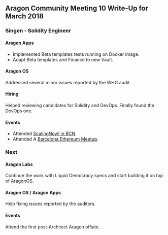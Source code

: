 ## Aragon Community Meeting 10 Write-Up for March 2018

### ßingen - Solidity Engineer

#### Aragon Apps
- Implemented Beta templates tests running on Docker image.
- Adapt Beta templates and Finance to new Vault.

#### Aragon OS
Addressed several minor issues reported by the WHG audit.

#### Hiring
Helped reviewing candidates for Solidity and DevOps. Finally found the DevOps one.

#### Events
- Attended [ScalingNow! in BCN](https://medium.com/@web3/scalingnow-scaling-solution-summit-summary-be30047047bf).
- Attended A [Barcelona Ethereum Meetup](https://www.meetup.com/ethereumbcn/).

### Next

#### Aragon Labs
Continue the work with Liquid Democracy specs and start building it on top of [AragonOS](https://aragon.one/os).

#### Aragon OS / Aragon Apps
Help fixing issues reported by the auditors.

#### Events
Attend the first post-Architect Aragon offsite.
